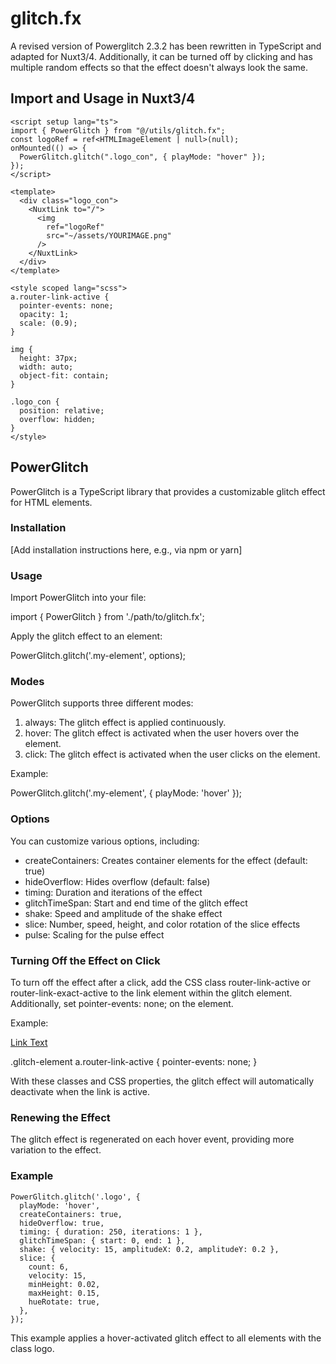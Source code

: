 # glitch.fx

A revised version of Powerglitch 2.3.2 has been rewritten in TypeScript and adapted for Nuxt3/4. Additionally, it can be turned off by clicking and has multiple random effects so that the effect doesn't always look the same.

## Import and Usage in Nuxt3/4

```vue
<script setup lang="ts">
import { PowerGlitch } from "@/utils/glitch.fx";
const logoRef = ref<HTMLImageElement | null>(null);
onMounted(() => {
  PowerGlitch.glitch(".logo_con", { playMode: "hover" });
});
</script>

<template>
  <div class="logo_con">
    <NuxtLink to="/">
      <img
        ref="logoRef"
        src="~/assets/YOURIMAGE.png"
      />
    </NuxtLink>
  </div>
</template>

<style scoped lang="scss">
a.router-link-active {
  pointer-events: none;
  opacity: 1;
  scale: (0.9);
}

img {
  height: 37px;
  width: auto;
  object-fit: contain;
}

.logo_con {
  position: relative;
  overflow: hidden;
}
</style>
```

## PowerGlitch

PowerGlitch is a TypeScript library that provides a customizable glitch effect for HTML elements.

### Installation

[Add installation instructions here, e.g., via npm or yarn]

### Usage

Import PowerGlitch into your file:

import { PowerGlitch } from './path/to/glitch.fx';

Apply the glitch effect to an element:

PowerGlitch.glitch('.my-element', options);

### Modes

PowerGlitch supports three different modes:

1. always: The glitch effect is applied continuously.
2. hover: The glitch effect is activated when the user hovers over the element.
3. click: The glitch effect is activated when the user clicks on the element.

Example:

PowerGlitch.glitch('.my-element', { playMode: 'hover' });

### Options

You can customize various options, including:

- createContainers: Creates container elements for the effect (default: true)
- hideOverflow: Hides overflow (default: false)
- timing: Duration and iterations of the effect
- glitchTimeSpan: Start and end time of the glitch effect
- shake: Speed and amplitude of the shake effect
- slice: Number, speed, height, and color rotation of the slice effects
- pulse: Scaling for the pulse effect

### Turning Off the Effect on Click

To turn off the effect after a click, add the CSS class router-link-active or router-link-exact-active to the link element within the glitch element. Additionally, set pointer-events: none; on the element.

Example:

<div class="glitch-element">
  <a class="router-link-active" href="#">Link Text</a>
</div>

.glitch-element a.router-link-active {
  pointer-events: none;
}

With these classes and CSS properties, the glitch effect will automatically deactivate when the link is active.

### Renewing the Effect

The glitch effect is regenerated on each hover event, providing more variation to the effect.

### Example

```
PowerGlitch.glitch('.logo', {
  playMode: 'hover',
  createContainers: true,
  hideOverflow: true,
  timing: { duration: 250, iterations: 1 },
  glitchTimeSpan: { start: 0, end: 1 },
  shake: { velocity: 15, amplitudeX: 0.2, amplitudeY: 0.2 },
  slice: {
    count: 6,
    velocity: 15,
    minHeight: 0.02,
    maxHeight: 0.15,
    hueRotate: true,
  },
});
```

This example applies a hover-activated glitch effect to all elements with the class logo.
